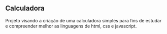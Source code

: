 ## Calculadora

Projeto visando  a criação de uma calculadora simples para fins de estudar e compreender melhor as linguagens de html, css e javascript.